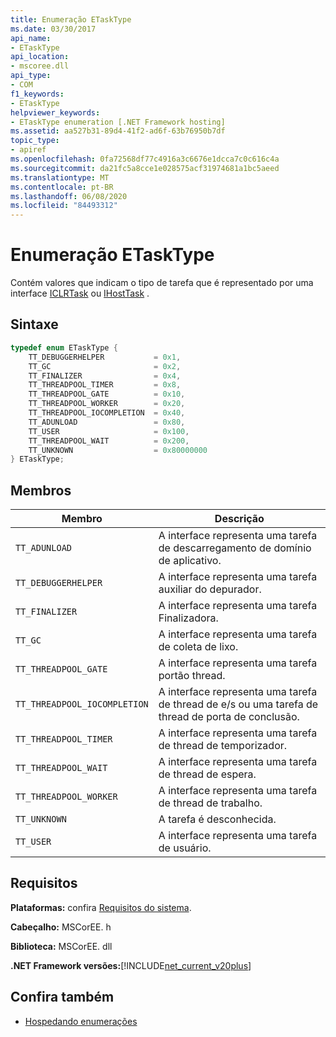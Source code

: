 ```yaml
---
title: Enumeração ETaskType
ms.date: 03/30/2017
api_name:
- ETaskType
api_location:
- mscoree.dll
api_type:
- COM
f1_keywords:
- ETaskType
helpviewer_keywords:
- ETaskType enumeration [.NET Framework hosting]
ms.assetid: aa527b31-89d4-41f2-ad6f-63b76950b7df
topic_type:
- apiref
ms.openlocfilehash: 0fa72568df77c4916a3c6676e1dcca7c0c616c4a
ms.sourcegitcommit: da21fc5a8cce1e028575acf31974681a1bc5aeed
ms.translationtype: MT
ms.contentlocale: pt-BR
ms.lasthandoff: 06/08/2020
ms.locfileid: "84493312"
---
```

# <a name="etasktype-enumeration"></a>Enumeração ETaskType
Contém valores que indicam o tipo de tarefa que é representado por uma interface [ICLRTask](iclrtask-interface.md) ou [IHostTask](ihosttask-interface.md) .  
  
## <a name="syntax"></a>Sintaxe  
  
```cpp  
typedef enum ETaskType {  
    TT_DEBUGGERHELPER           = 0x1,  
    TT_GC                       = 0x2,  
    TT_FINALIZER                = 0x4,  
    TT_THREADPOOL_TIMER         = 0x8,  
    TT_THREADPOOL_GATE          = 0x10,  
    TT_THREADPOOL_WORKER        = 0x20,  
    TT_THREADPOOL_IOCOMPLETION  = 0x40,  
    TT_ADUNLOAD                 = 0x80,  
    TT_USER                     = 0x100,  
    TT_THREADPOOL_WAIT          = 0x200,  
    TT_UNKNOWN                  = 0x80000000  
} ETaskType;  
```  
  
## <a name="members"></a>Membros  
  
|Membro|Descrição|  
|------------|-----------------|  
|`TT_ADUNLOAD`|A interface representa uma tarefa de descarregamento de domínio de aplicativo.|  
|`TT_DEBUGGERHELPER`|A interface representa uma tarefa auxiliar do depurador.|  
|`TT_FINALIZER`|A interface representa uma tarefa Finalizadora.|  
|`TT_GC`|A interface representa uma tarefa de coleta de lixo.|  
|`TT_THREADPOOL_GATE`|A interface representa uma tarefa portão thread.|  
|`TT_THREADPOOL_IOCOMPLETION`|A interface representa uma tarefa de thread de e/s ou uma tarefa de thread de porta de conclusão.|  
|`TT_THREADPOOL_TIMER`|A interface representa uma tarefa de thread de temporizador.|  
|`TT_THREADPOOL_WAIT`|A interface representa uma tarefa de thread de espera.|  
|`TT_THREADPOOL_WORKER`|A interface representa uma tarefa de thread de trabalho.|  
|`TT_UNKNOWN`|A tarefa é desconhecida.|  
|`TT_USER`|A interface representa uma tarefa de usuário.|  
  
## <a name="requirements"></a>Requisitos  
 **Plataformas:** confira [Requisitos do sistema](../../get-started/system-requirements.md).  
  
 **Cabeçalho:** MSCorEE. h  
  
 **Biblioteca:** MSCorEE. dll  
  
 **.NET Framework versões:**[!INCLUDE[net_current_v20plus](../../../../includes/net-current-v20plus-md.md)]  
  
## <a name="see-also"></a>Confira também

- [Hospedando enumerações](hosting-enumerations.md)
